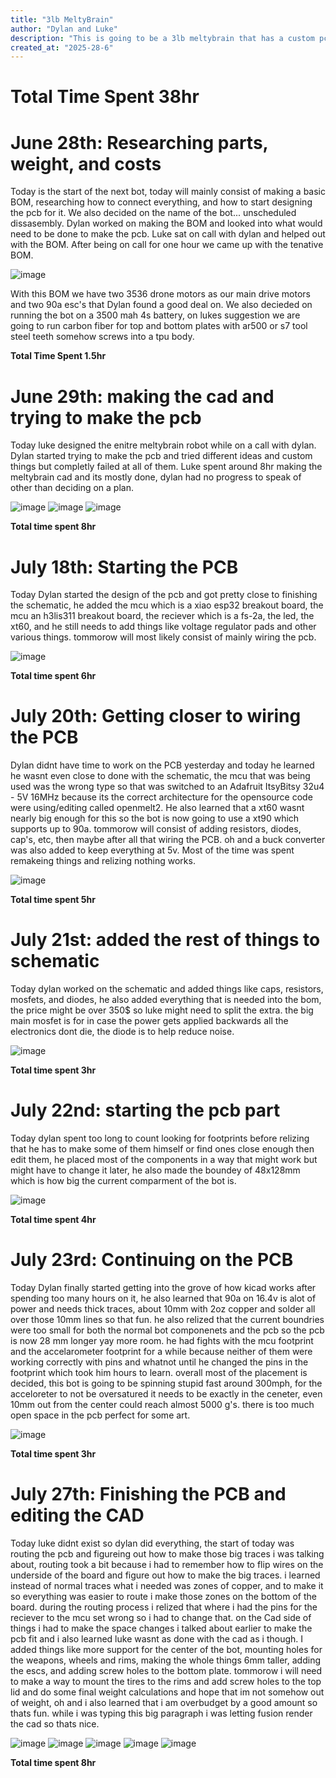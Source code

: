 ```yaml
---
title: "3lb MeltyBrain"
author: "Dylan and Luke"
description: "This is going to be a 3lb meltybrain that has a custom pcb to control pwm movement and distrubte power"
created_at: "2025-28-6"
---
```

# Total Time Spent 38hr

# June 28th: Researching parts, weight, and costs

Today is the start of the next bot, today will mainly consist of making a basic BOM, researching how to connect everything, and how to start designing the pcb for it. We also decided on the name of the bot... unscheduled dissasembly. Dylan worked on making the BOM and looked into what would need to be done to make the pcb. Luke sat on call with dylan and helped out with the BOM. After being on call for one hour we came up with the tenative BOM.

![image](https://github.com/user-attachments/assets/64e6b240-3704-41b0-bd76-19129e2d1823)

With this BOM we have two 3536 drone motors as our main drive motors and two 90a esc's that Dylan found a good deal on. We also decieded on running the bot on a 3500 mah 4s battery, on lukes suggestion we are going to run carbon fiber for top and bottom plates with ar500 or s7 tool steel teeth somehow screws into a tpu body. 

**Total Time Spent 1.5hr**

# June 29th: making the cad and trying to make the pcb

Today luke designed the enitre meltybrain robot while on a call with dylan. Dylan started trying to make the pcb and tried different ideas and custom things but completly failed at all of them. Luke spent around 8hr making the meltybrain cad and its mostly done, dylan had no progress to speak of other than deciding on a plan.

![image](https://github.com/user-attachments/assets/e41fcb9e-9832-4c37-90cd-c68255b39981)
![image](https://github.com/user-attachments/assets/263007fa-38ad-49f9-9e12-a08b5cc27c43)
![image](https://github.com/user-attachments/assets/aeae5ecb-53cc-4c41-926c-c87c14aa5500)

**Total time spent 8hr**

# July 18th: Starting the PCB

Today Dylan started the design of the pcb and got pretty close to finishing the schematic, he added the mcu which is a xiao esp32 breakout board, the mcu an h3lis311 breakout board, the reciever which is a fs-2a, the led, the xt60, and he still needs to add things like voltage regulator pads and other various things. tommorow will most likely consist of mainly wiring the pcb.

![image](https://github.com/user-attachments/assets/ae449426-af5a-4c87-ad0e-6ca301b02cf3)

**Total time spent 6hr**

# July 20th: Getting closer to wiring the PCB

Dylan didnt have time to work on the PCB yesterday and today he learned he wasnt even close to done with the schematic, the mcu that was being used was the wrong type so that was switched to an Adafruit ItsyBitsy 32u4 - 5V 16MHz because its the correct architecture for the opensource code were using/editing called openmelt2. He also learned that a xt60 wasnt nearly big enough for this so the bot is now going to use a xt90 which supports up to 90a. tommorow will consist of adding resistors, diodes, cap's, etc, then maybe after all that wiring the PCB. oh and a buck converter was also added to keep everything at 5v. Most of the time was spent remakeing things and relizing nothing works.

![image](https://github.com/user-attachments/assets/65da2628-63cd-44c1-8b85-a7690f9aad56)

**Total time spent 5hr**

# July 21st: added the rest of things to schematic

Today dylan worked on the schematic and added things like caps, resistors, mosfets, and diodes, he also added everything that is needed into the bom, the price might be over 350$ so luke might need to split the extra. the big main mosfet is for in case the power gets applied backwards all the electronics dont die, the diode is to help reduce noise.

![image](https://github.com/user-attachments/assets/5f6904a4-4b80-426b-9970-d34f1ce15626)

**Total time spent 3hr**

# July 22nd: starting the pcb part

Today dylan spent too long to count looking for footprints before relizing that he has to make some of them himself or find ones close enough then edit them, he placed most of the components in a way that might work but might have to change it later, he also made the boundey of 48x128mm which is how big the current comparment of the bot is. 

![image](https://github.com/user-attachments/assets/ecefd59d-47b6-43b0-bab3-d6088a5bcd57)

**Total time spent 4hr**

# July 23rd: Continuing on the PCB

Today Dylan finally started getting into the grove of how kicad works after spending too many hours on it, he also learned that 90a on 16.4v is alot of power and needs thick traces, about 10mm with 2oz copper and solder all over those 10mm lines so that fun. he also relized that the current boundries were too small for both the normal bot componenets and the pcb so the pcb is now 28 mm longer yay more room. he had fights with the mcu footprint and the accelarometer footprint for a while because neither of them were working correctly with pins and whatnot until he changed the pins in the footprint which took him hours to learn. overall most of the placement is decided, this bot is going to be spinning stupid fast around 300mph, for the acceloreter to not be oversatured it needs to be exactly in the ceneter, even 10mm out from the center could reach almost 5000 g's. there is too much open space in the pcb perfect for some art.

![image](https://github.com/user-attachments/assets/313ae2f6-6445-4a53-8417-81a9940b3905)

**Total time spent 3hr**

# July 27th: Finishing the PCB and editing the CAD

Today luke didnt exist so dylan did everything, the start of today was routing the pcb and figureing out how to make those big traces i was talking about, routing took a bit because i had to remember how to flip wires on the underside of the board and figure out how to make the big traces. i learned instead of normal traces what i needed was zones of copper, and to make it so everything was easier to route i make those zones on the bottom of the board. during the routing process i relized that where i had the pins for the reciever to the mcu set wrong so i had to change that. on the Cad side of things i had to make the space changes i talked about earlier to make the pcb fit and i also learned luke wasnt as done with the cad as i though. I added things like more support for the center of the bot, mounting holes for the weapons, wheels and rims, making the whole things 6mm taller, adding the escs, and adding screw holes to the bottom plate. tommorow i will need to make a way to mount the tires to the rims and add screw holes to the top lid and do some final weight calculations and hope that im not somehow out of weight, oh and i also learned that i am overbudget by a good amount so thats fun. while i was typing this big paragraph i was letting fusion render the cad so thats nice.

![image](https://github.com/user-attachments/assets/587d3e10-3455-4d4e-ab22-b6c65ada1be3)
![image](https://github.com/user-attachments/assets/767f2554-9c21-4e59-9d07-b84de258acd2)
![image](https://github.com/user-attachments/assets/cc086c95-5261-4a39-8bf9-6529ee81a07c)
![image](https://github.com/user-attachments/assets/e95d2aff-6e03-483b-81df-baa9032a1f29)
![image](https://github.com/user-attachments/assets/5247cdd4-f1bb-4297-a058-7f1654979a7d)

**Total time spent 8hr**
